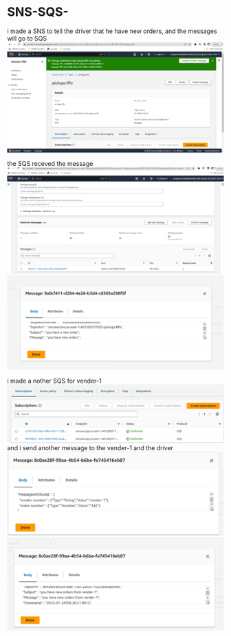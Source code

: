 # SNS-SQS-

i made a SNS to tell the driver that he have new orders, and the messages will go to SQS
![pic1](./lab18-1.png)

the SQS receved the message
![pic2](./lab18-3.png)
![pic3](./lab18-5.png)

i made a nother SQS for vender-1
![pic4](./lab18-6.png)
and i send another message to the vender-1 and the driver
![pic5](./lab18-8.png)
![pic6](./lab18-7.png)

